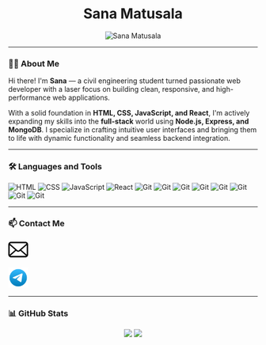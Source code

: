 # <h1 align="center">Sana Matusala</h1>

<p align="center">
  <img src="https://github.com/matusalasana/matusalasana/blob/main/Hello%20there!%F0%9F%91%8B_20250615_161316_0000.gif" alt="Sana Matusala" width="400"  />
</p>

---

### 👨‍💻 About Me

Hi there! I'm **Sana** — a civil engineering student turned passionate web developer with a laser focus on building clean, responsive, and high-performance web applications.  

With a solid foundation in **HTML, CSS, JavaScript, and React**, I'm actively expanding my skills into the **full-stack** world using **Node.js, Express, and MongoDB**. I specialize in crafting intuitive user interfaces and bringing them to life with dynamic functionality and seamless backend integration.

---

### 🛠️ Languages and Tools

<p align="left">
  <img src="https://cdn.jsdelivr.net/gh/devicons/devicon/icons/html5/html5-original.svg" alt="HTML" width="40" height="40"/>
  <img src="https://cdn.jsdelivr.net/gh/devicons/devicon/icons/css3/css3-original.svg" alt="CSS" width="40" height="40"/>
  <img src="https://cdn.jsdelivr.net/gh/devicons/devicon/icons/javascript/javascript-original.svg" alt="JavaScript" width="40" height="40"/>
  <img src="https://cdn.jsdelivr.net/gh/devicons/devicon/icons/react/react-original.svg" alt="React" width="40" height="40"/>
  <img src="https://cdn.jsdelivr.net/gh/devicons/devicon/icons/git/git-original.svg" alt="Git" width="40" height="40"/>
  <img src="https://cdn.jsdelivr.net/gh/devicons/devicon/icons/typescript/typescript-plain.svg" alt="Git" width="40" height="40"/>
  <img src="https://cdn.jsdelivr.net/gh/devicons/devicon/icons/bash/bash-original.svg" alt="Git" width="40" height="40"/>
  <img src="https://cdn.jsdelivr.net/gh/devicons/devicon/icons/github/github-original.svg" alt="Git" width="40" height="40"/>
  <img src="https://cdn.jsdelivr.net/gh/devicons/devicon/icons/css3/css3-original.svg" alt="Git" width="40" height="40"/>
  <img src="https://cdn.jsdelivr.net/gh/devicons/devicon/icons/javascript/javascript-original.svg" alt="Git" width="40" height="40"/>
  <img src="https://cdn.jsdelivr.net/gh/devicons/devicon/icons/linux/linux-original.svg" alt="Git" width="40" height="40"/>
  <img src="https://cdn.jsdelivr.net/gh/devicons/devicon/icons/react/react-original.svg" alt="Git" width="40" height="40"/>
</p>

---

### 📫 Contact Me

<p align="left">
  <a href="mailto:matusalasana@gmail.com"><img src="https://github.com/matusalasana/matusalasana/blob/main/email-8-svgrepo-com.svg" alt="Git" width="40" height="40"/></a>
</p>
<p align="left">
  <a href="https://t.me/@Sana1514" target="_blank"><img src="https://github.com/matusalasana/matusalasana/blob/main/telegram-svgrepo-com.svg" alt="Git" width="40" height="40"/></a>
  <br/>
</p>

---

### 📊 GitHub Stats

<p align="center">
  <img src="https://github-readme-stats.vercel.app/api?username=matusalasana&show_icons=true&theme=radical" max-width="90%" width="48%"/>
  <img src="https://github-readme-stats.vercel.app/api/top-langs/?username=matusalasana&layout=compact&theme=radical" max-width="90%" width="48%"/>
</p>
